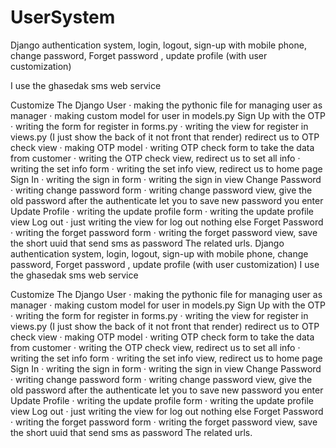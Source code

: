 # UserSystem
Django authentication system, login, logout, sign-up with mobile phone, change password, Forget password , update profile (with user customization)

I use the ghasedak sms web service
 
Customize The Django User
·      making the pythonic file for managing user as manager
·      making custom model for user in models.py
Sign Up with the OTP
·      writing the form for register in forms.py
·      writing the view for register in views.py (I just show the back of it not front that render) redirect us to OTP check view
·      making OTP model
·      writing OTP check form to take the data from customer
·      writing the OTP check view, redirect us to set all info
·      writing the set info form
·      writing the set info view, redirect us to home page
Sign In
·      writing the sign in form
·      writing the sign in view
Change Password
·      writing change password form
·      writing change password view, give the old password after the authenticate let you to save new password you enter
Update Profile
·      writing the update profile form
·      writing the update profile view
Log out
·      just writing the view for log out nothing else
Forget Password
·      writing the forget password form
·      writing the forget password view, save the short uuid that send sms as password
The related urls.
Django authentication system, login, logout, sign-up with mobile phone, change password, Forget password , update profile (with user customization)
I use the ghasedak sms web service
 
Customize The Django User
·      making the pythonic file for managing user as manager
·      making custom model for user in models.py
Sign Up with the OTP
·      writing the form for register in forms.py
·      writing the view for register in views.py (I just show the back of it not front that render) redirect us to OTP check view
·      making OTP model
·      writing OTP check form to take the data from customer
·      writing the OTP check view, redirect us to set all info
·      writing the set info form
·      writing the set info view, redirect us to home page
Sign In
·      writing the sign in form
·      writing the sign in view
Change Password
·      writing change password form
·      writing change password view, give the old password after the authenticate let you to save new password you enter
Update Profile
·      writing the update profile form
·      writing the update profile view
Log out
·      just writing the view for log out nothing else
Forget Password
·      writing the forget password form
·      writing the forget password view, save the short uuid that send sms as password
The related urls.
